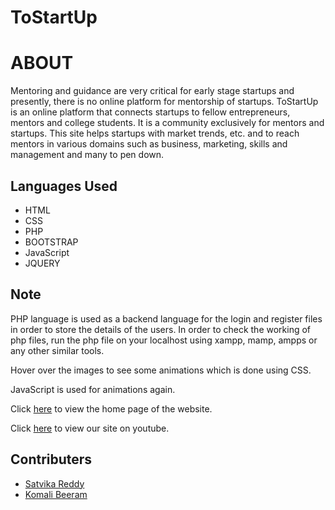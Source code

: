 # ToStartUp
# ABOUT
Mentoring and guidance are very critical for early stage startups and presently, there is no online platform for mentorship of startups. ToStartUp is an online platform that connects startups to fellow entrepreneurs, mentors and college students. It is a community exclusively for mentors and startups. This site helps startups with market trends, etc. and to reach mentors in various domains such as business, marketing, skills and management and many to pen down.

## Languages Used
* HTML 
* CSS 
* PHP
* BOOTSTRAP 
* JavaScript
* JQUERY

## Note
PHP language is used as a backend language for the login and register files in order to store the details of the users. In order to check the working of php files, run the php file on your localhost using xampp, mamp, ampps or any other similar tools.


Hover over the images to see some animations which is done using CSS.


JavaScript is used for animations again.


Click [here](https://satvikareddy.github.io/web_startup/homems.html) to view the home page of the website.


Click [here](https://youtu.be/BGxXHB-flvY) to view our site on youtube.

## Contributers
* [Satvika Reddy](https://github.com/SatvikaReddy)
* [Komali Beeram](https://github.com/komalibeeram)
